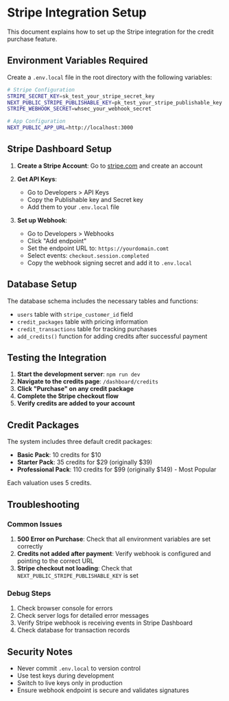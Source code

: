 # Stripe Integration Setup

This document explains how to set up the Stripe integration for the credit purchase feature.

## Environment Variables Required

Create a `.env.local` file in the root directory with the following variables:

```bash
# Stripe Configuration
STRIPE_SECRET_KEY=sk_test_your_stripe_secret_key
NEXT_PUBLIC_STRIPE_PUBLISHABLE_KEY=pk_test_your_stripe_publishable_key
STRIPE_WEBHOOK_SECRET=whsec_your_webhook_secret

# App Configuration
NEXT_PUBLIC_APP_URL=http://localhost:3000
```

## Stripe Dashboard Setup

1. **Create a Stripe Account**: Go to [stripe.com](https://stripe.com) and create an account
2. **Get API Keys**: 
   - Go to Developers > API Keys
   - Copy the Publishable key and Secret key
   - Add them to your `.env.local` file

3. **Set up Webhook**:
   - Go to Developers > Webhooks
   - Click "Add endpoint"
   - Set the endpoint URL to: `https://yourdomain.comt `
   - Select events: `checkout.session.completed`
   - Copy the webhook signing secret and add it to `.env.local`

## Database Setup

The database schema includes the necessary tables and functions:

- `users` table with `stripe_customer_id` field
- `credit_packages` table with pricing information
- `credit_transactions` table for tracking purchases
- `add_credits()` function for adding credits after successful payment

## Testing the Integration

1. **Start the development server**: `npm run dev`
2. **Navigate to the credits page**: `/dashboard/credits`
3. **Click "Purchase" on any credit package**
4. **Complete the Stripe checkout flow**
5. **Verify credits are added to your account**

## Credit Packages

The system includes three default credit packages:

- **Basic Pack**: 10 credits for $10
- **Starter Pack**: 35 credits for $29 (originally $39)
- **Professional Pack**: 110 credits for $99 (originally $149) - Most Popular

Each valuation uses 5 credits.

## Troubleshooting

### Common Issues

1. **500 Error on Purchase**: Check that all environment variables are set correctly
2. **Credits not added after payment**: Verify webhook is configured and pointing to the correct URL
3. **Stripe checkout not loading**: Check that `NEXT_PUBLIC_STRIPE_PUBLISHABLE_KEY` is set

### Debug Steps

1. Check browser console for errors
2. Check server logs for detailed error messages
3. Verify Stripe webhook is receiving events in Stripe Dashboard
4. Check database for transaction records

## Security Notes

- Never commit `.env.local` to version control
- Use test keys during development
- Switch to live keys only in production
- Ensure webhook endpoint is secure and validates signatures
